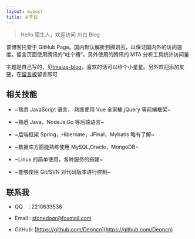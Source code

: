 ```yaml
---
layout: mypost
title: 关于我
---
```


> Hello 陌生人，欢迎访问 川白 Blog

该博客托管于 GitHub Page。国内默认解析到腾讯云，以保证国内外的访问速度。留言页面使用腾讯的“吐个槽”，另外使用的腾讯的 MTA 分析工具统计访问量

主题是自己写的，见[tmaize-blog](https://github.com/TMaize/tmaize-blog)，喜欢的话可以给个小星星。另外欢迎添加友链，在[留言板](chat.html)留言即可

## 相关技能

- ~熟悉 JavaScript 语言， 熟练使用 Vue 全家桶,jQuery 等前端框架~

- ~熟悉 Java，NodeJs,Go 等后端语言~

- ~后端框架 Spring，Hibernate，JFinal，Mybatis 略有了解~

- ~数据库方面能熟练使用 MySQL,Oracle，MongoDB~

- ~Linux 的简单使用，各种服务的搭建~

- ~能够使用 Git/SVN 对代码版本进行控制~

## 联系我

- QQ&nbsp;&nbsp;&nbsp;&nbsp;: 2210633536

- Email&nbsp;: [stonedoor@foxmail.com](http://mail.qq.com/cgi-bin/qm_share?t=qm_mailme&email=l_Tj_Pny8-j45dfx_O-69v77ufT4_g)

- GitHub: [https://github.com/Deoncn](https://github.com/Deoncn)
